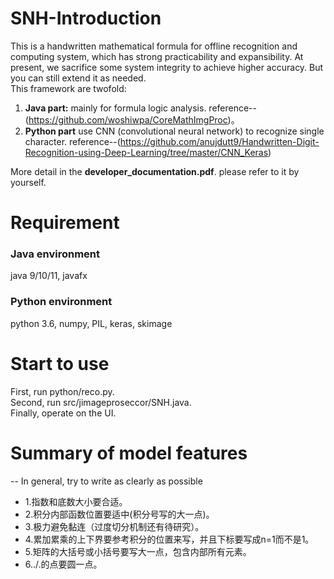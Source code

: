 ﻿# SNH-Introduction
This is a handwritten mathematical formula for offline recognition  and computing system, which has strong practicability and expansibility. At present, we sacrifice some system integrity to achieve higher accuracy. But you can still extend it as needed.  
This framework are twofold:  
1. **Java part:** mainly for formula logic analysis. reference--(https://github.com/woshiwpa/CoreMathImgProc)。   
2. **Python part** use CNN (convolutional neural network) to recognize single character. reference--(https://github.com/anujdutt9/Handwritten-Digit-Recognition-using-Deep-Learning/tree/master/CNN_Keras)  

More detail in the **developer_documentation.pdf**. please refer to it by yourself.  
  
  
# Requirement
### Java environment
java 9/10/11, javafx
### Python environment
python 3.6, numpy, PIL, keras, skimage
  
  
# Start to use
First, run python/reco.py.  
Second, run src/jimageproseccor/SNH.java.  
Finally, operate on the UI.
  
  
# Summary of model features 
-- In general, try to write as clearly as possible
- 1.指数和底数大小要合适。
- 2.积分内部函数位置要适中(积分号写的大一点)。
- 3.极力避免黏连（过度切分机制还有待研究）。
- 4.累加累乘的上下界要参考积分的位置来写，并且下标要写成n=1而不是1。
- 5.矩阵的大括号或小括号要写大一点，包含内部所有元素。
- 6../.的点要圆一点。


